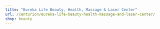 ```yaml
---
title: "Eureka Life Beauty, Health, Massage & Laser Center"
url: /centurion/eureka-life-beauty-health-massage-and-laser-center/
shop: beauty
---
```

